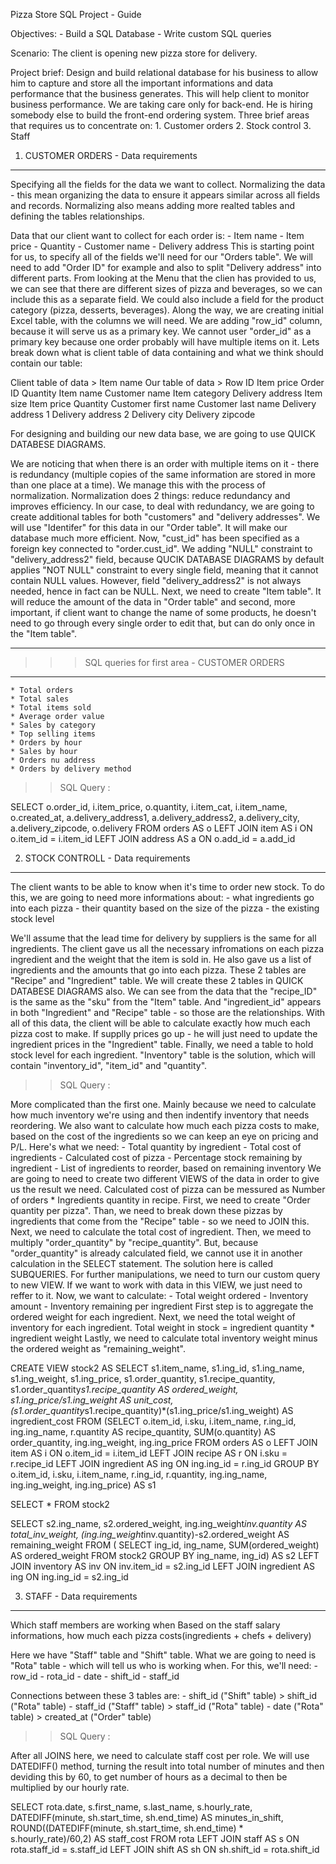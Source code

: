 Pizza Store SQL Project - Guide

Objectives:
	- Build a SQL Database
	- Write custom SQL queries



Scenario:
	The client is opening new pizza store for delivery.

Project brief:
	Design and build relational database for his business to allow him to capture and store all the important informations and data performance that the business generates. This will help client to monitor business performance. We are taking care only for back-end. He is hiring somebody else to build the front-end ordering system. Three brief areas that requires us to concentrate on:
	1. Customer orders
	2. Stock control
	3. Staff




1. CUSTOMER ORDERS - Data requirements
-----------------------------
Specifying all the fields for the data we want to collect.
Normalizing the data - this mean organizing the data to ensure it appears similar across all fields and records. Normalizing also means adding more realted tables and defining the tables relationships.

Data that our client want to collect for each order is:
	- Item name
	- Item price
	- Quantity
	- Customer name
	- Delivery address
This is starting point for us, to specify all of the fields we'll need for our "Orders table". We will need to add "Order ID" for example and also to split "Delivery address" into different parts.
From looking at the Menu that the clien has provided to us, we can see that there are different sizes of pizza and beverages, so we can include this as a separate field. We could also include a field for the product category (pizza, desserts, beverages).
Along the way, we are creating initial Excel table, with the columns we will need. We are adding "row_id" column, because it will serve us as a primary key. We cannot user "order_id" as a primary key because one order probably will have multiple items on it.
Lets break down what is client table of data containing and what we think should contain our table:

Client table of data >  Item name				Our table of data > Row ID
			Item price						    Order ID
			Quantity						    Item name
			Customer name						    Item category
			Delivery address					    Item size
										    Item price
										    Quantity
										    Customer first name
										    Customer last name
										    Delivery address 1
										    Delivery address 2
										    Delivery city
										    Delivery zipcode


For designing and building our new data base, we are going to use QUICK DATABESE DIAGRAMS.

We are noticing that when there is an order with multiple items on it - there is redundancy (multiple copies of the same information are stored in more than one place at a time). We manage this with the process of normalization. Normalization does 2 things: reduce redundancy and improves efficiency.
In our case, to deal with redundancy, we are going to create additional tables for both "customers" and "delivery addresses". We will use "Identifer" for this data in our "Order table". It will make our database much more efficient.
Now, "cust_id" has been specified as a foreign key connected to "order.cust_id". We adding "NULL" constraint to "delivery_address2" field, because QUCIK DATABASE DIAGRAMS by default applies "NOT NULL" constraint to every single field, meaning that it cannot contain NULL values. However, field "delivery_address2" is not always needed, hence in fact can be NULL.
Next, we need to create "Item table". It will reduce the amount of the data in "Order table" and second, more important, if client want to change the name of some products, he doesn't need to go through every single order to edit that, but can do only once in the "Item table".

------------------------------------------------
>>> SQL queries for first area - CUSTOMER ORDERS
------------------------------------------------
	* Total orders
	* Total sales
	* Total items sold
	* Average order value
	* Sales by category
	* Top selling items
	* Orders by hour
	* Sales by hour
	* Orders nu address
	* Orders by delivery method





>>SQL Query :

SELECT 
	o.order_id,
	i.item_price,
	o.quantity,
	i.item_cat,
	i.item_name,
	o.created_at,
	a.delivery_address1,
	a.delivery_address2,
	a.delivery_city,
	a.delivery_zipcode,
	o.delivery
FROM 
	orders AS o
	LEFT JOIN item AS i 
	ON o.item_id = i.item_id
	LEFT JOIN address AS a 
	ON o.add_id = a.add_id








2. STOCK CONTROLL - Data requirements
-----------------------------
The client wants to be able to know when it's time to order new stock. To do this, we are going to need more informations about:
	- what ingredients go into each pizza
	- their quantity based on the size of the pizza
	- the existing stock level

We'll assume that the lead time for delivery by suppliers is the same for all ingredients.
The client gave us all the necessary infromations on each pizza ingredient and the weight that the item is sold in. He also gave us a list of ingredients and the amounts that go into each pizza. These 2 tables are "Recipe" and "Ingredient" table. We will create these 2 tables in QUICK DATABESE DIAGRAMS also. We can see from the data that the "recipe_ID" is the same as the "sku" from the "Item" table. And "ingredient_id" appears in both "Ingredient" and "Recipe" table - so those are the relationships. 
With all of this data, the client will be able to calculate exactly how much each pizza cost to make. If supplly prices go up - he will just need to update the ingredient prices in the "Ingredient" table.
Finally, we need a table to hold stock level for each ingredient. "Inventory" table is the solution, which will contain "inventory_id", "item_id" and "quantity".







>>SQL Query :

More complicated than the first one. Mainly because we need to calculate how much inventory we're using and then indentify inventory that needs reordering. We also want to calculate how much each pizza costs to make, based on the cost of the ingredients so we can keep an eye on pricing and P/L. Here's what we need: 
	- Total quantity by ingredient
	- Total cost of ingredients
	- Calculated cost of pizza
	- Percentage stock remaining by ingredient
	- List of ingredients to reorder, based on remaining inventory
We are going to need to create two different VIEWS of the data in order to give us the result we need.
Calculated cost of pizza can be messured as Number of orders * Ingredients quantity in recipe. First, we need to create "Order quantity per pizza". Than, we need to break down these pizzas by ingredients that come from the "Recipe" table - so we need to JOIN this.
Next, we need to calculate the total cost of ingredient.
Then, we meed to multiply "order_quantity" by "recipe_quantity". But, because "order_quantity" is already calculated field, we cannot use it in another calculation in the SELECT statement. The solution here is called SUBQUERIES.
For further manipulations, we need to turn our custom query to new VIEW. If we want to work with data in this VIEW, we just need to reffer to it.
Now, we want to calculate:
	- Total weight ordered
	- Inventory amount
	- Inventory remaining per ingredient
First step is to aggregate the ordered weight for each ingredient. Next, we need the total weight of inventory for each ingredient.
		Total weight in stock = ingredient quantity * ingredient weight
Lastly, we need to calculate total inventory weight minus the ordered weight as "remaining_weight".


CREATE VIEW stock2 AS
SELECT 
	s1.item_name,
	s1.ing_id,
	s1.ing_name,
	s1.ing_weight,
	s1.ing_price,
	s1.order_quantity,
	s1.recipe_quantity,
	s1.order_quantity*s1.recipe_quantity AS ordered_weight,
	s1.ing_price/s1.ing_weight AS unit_cost,
	(s1.order_quantity*s1.recipe_quantity)*(s1.ing_price/s1.ing_weight) AS ingredient_cost
FROM 
	(SELECT 
	o.item_id,
	i.sku,
	i.item_name,
	r.ing_id,
	ing.ing_name,
	r.quantity AS recipe_quantity,
	SUM(o.quantity) AS order_quantity,
	ing.ing_weight,
	ing.ing_price
FROM orders AS o
LEFT JOIN item AS i
	ON o.item_id = i.item_id
LEFT JOIN recipe AS r
	ON i.sku = r.recipe_id
LEFT JOIN ingredient AS ing 
	ON ing.ing_id = r.ing_id
GROUP BY 
	o.item_id,
	i.sku,
	i.item_name,
	r.ing_id,
	r.quantity,
	ing.ing_name,
	ing.ing_weight,
	ing.ing_price) AS s1


SELECT *
FROM stock2
 

SELECT 
	s2.ing_name,
	s2.ordered_weight,
	ing.ing_weight*inv.quantity AS total_inv_weight,
	(ing.ing_weight*inv.quantity)-s2.ordered_weight AS remaining_weight
FROM (
	SELECT 
	ing_id,
	ing_name,
	SUM(ordered_weight) AS ordered_weight
FROM stock2
GROUP BY ing_name, ing_id) AS s2
LEFT JOIN inventory AS inv 
	ON inv.item_id = s2.ing_id
LEFT JOIN ingredient AS ing 
	ON ing.ing_id = s2.ing_id








3. STAFF - Data requirements
-----------------------------
Which staff members are working when
Based on the staff salary informations, how much each pizza costs(ingredients + chefs + delivery)

Here we have "Staff" table and "Shift" table. What we are going to need is "Rota" table - which will tell us who is working when. For this, we'll need:
	- row_id
	- rota_id
	- date
	- shift_id
	- staff_id

Connections between these 3 tables are:
	- shift_id ("Shift" table)  >  shift_id ("Rota" table)
	- staff_id ("Staff" table)  >  staff_id ("Rota" table)
	- date ("Rota" table)       >  created_at ("Order" table)


>>SQL Query :


After all JOINS here, we need to calculate staff cost per role. We will use DATEDIFF() method, turning the result into total number of minutes and then deviding this by 60, to get number of hours as a decimal to then be multiplied by our hourly rate.






SELECT
	rota.date,
	s.first_name,
	s.last_name,
	s.hourly_rate,
	DATEDIFF(minute, sh.start_time, sh.end_time) AS minutes_in_shift,
	ROUND((DATEDIFF(minute, sh.start_time, sh.end_time) * s.hourly_rate)/60,2) AS staff_cost
FROM rota
LEFT JOIN staff AS s 
	ON rota.staff_id = s.staff_id
LEFT JOIN shift AS sh
	ON sh.shift_id = rota.shift_id




